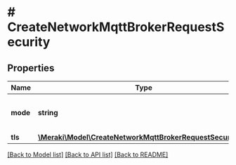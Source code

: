# # CreateNetworkMqttBrokerRequestSecurity

## Properties

Name | Type | Description | Notes
------------ | ------------- | ------------- | -------------
**mode** | **string** | Security protocol of the MQTT broker. | [optional]
**tls** | [**\Meraki\Model\CreateNetworkMqttBrokerRequestSecurityTls**](CreateNetworkMqttBrokerRequestSecurityTls.md) |  | [optional]

[[Back to Model list]](../../README.md#models) [[Back to API list]](../../README.md#endpoints) [[Back to README]](../../README.md)
